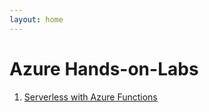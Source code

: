```yaml
---
layout: home
---
```


# Azure Hands-on-Labs

1. [Serverless with Azure Functions](./labs/01_serverless/serverless.md)